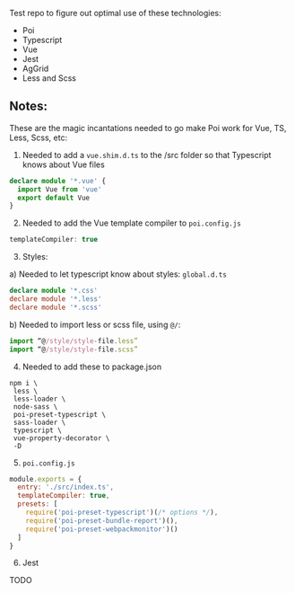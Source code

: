 Test repo to figure out optimal use of these technologies:

- Poi  
- Typescript
- Vue
- Jest
- AgGrid
- Less and Scss


## Notes:

These are the magic incantations needed to go make Poi work for Vue, TS, Less, Scss, etc:

1) Needed to add a `vue.shim.d.ts` to the /src folder so that Typescript knows about Vue files
 
```ts
declare module '*.vue' {
  import Vue from 'vue'
  export default Vue
}
```

2) Needed to add the Vue template compiler to `poi.config.js`

```js
templateCompiler: true
```


3) Styles:

a) Needed to let typescript know about styles: `global.d.ts`

```ts
declare module '*.css'
declare module '*.less'
declare module '*.scss'
```

b) Needed to import less or scss file, using `@/`:

```ts
import “@/style/style-file.less”
import “@/style/style-file.scss”
```

4) Needed to add these to package.json


```shell
npm i \
 less \
 less-loader \
 node-sass \
 poi-preset-typescript \
 sass-loader \
 typescript \
 vue-property-decorator \
 -D 
```

5) `poi.config.js`

```js
module.exports = {
  entry: './src/index.ts',
  templateCompiler: true,
  presets: [
    require('poi-preset-typescript')(/* options */),
    require('poi-preset-bundle-report')(),
    require('poi-preset-webpackmonitor')()
  ]
}
```

6) Jest

TODO


